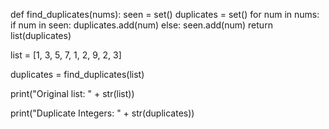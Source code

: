 def find_duplicates(nums):
	seen = set()
	duplicates = set()
	for num in nums:
		if num in seen:
			duplicates.add(num)
		else:
			seen.add(num)
	return list(duplicates)

list = [1, 3, 5, 7, 1, 2, 9, 2, 3]

duplicates = find_duplicates(list)

print("Original list: " + str(list))

print("Duplicate Integers: " + str(duplicates))
